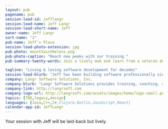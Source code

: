```yaml
---
layout: pub
pagename: pub
session-lead-id: jefflangr
session-lead-name: Jeff Langr
session-lead-short-name: Jeff
owner-name: Jeff Langr
sort-name: "1"
pub-name: Jeff's Place
session-lead-photo-extension: jpg
pub-photo: mountSaintHelens.png
pub-photo-caption: "Reach new peaks with our training."
pub-summary-twenty-words: Join a lively mob and learn from a veteran developer and author. TDD, design, legacy, BDD, more!

tagline: "Living & loving software development for decades"
session-lead-blurb: "Jeff has been building software professionally since 1982. He's written five books and contributed to Clean Code. Jeff is the owner of Langr Software Solutions."
company: Langr Software Solutions, Inc.
company-blurb: "Langr Software Solutions provides training, coaching, and development services for software development teams."
company-link: http://langrsoft.com
company-logo-url: http://langrsoft.com/assets/images/home/logo-small.png
topics: [TDD,legacy,design]
languages: [Java,C++,C#,Clojure,Kotlin,JavaScript,React]
calendar-app-id: JeffLangr
---
```

Your session with Jeff will be laid-back but lively.

